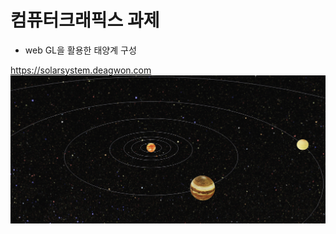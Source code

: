 # 컴퓨터크래픽스 과제
- web GL을 활용한 태양계 구성

<a href="https://solarsystem.deagwon.com">
https://solarsystem.deagwon.com
</a>

<img src="./solar-system.png">